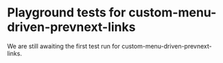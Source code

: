 # Playground tests for custom-menu-driven-prevnext-links
We are still awaiting the first test run for custom-menu-driven-prevnext-links.
